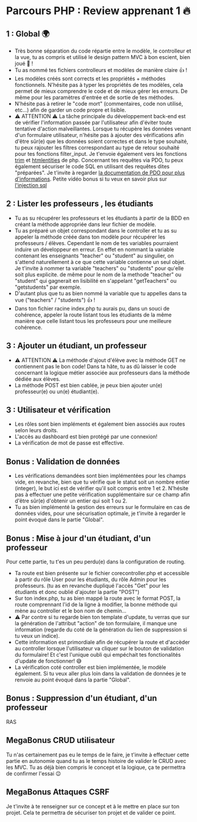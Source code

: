 # Parcours PHP : Review apprenant 1 :fire:

## 1 : Global :earth_africa:
- Très bonne séparation du code répartie entre le modèle, le controlleur et la vue, tu as compris et utilisé le design pattern MVC à bon escient, bien joué :clap: !
- Tu as nommé tes fichiers controlleurs et modèles de manière claire  :thumbsup: !
- Les modèles créés sont corrects et les propriétés + méthodes fonctionnels. N'hésite pas à typer les propriétés de tes modèles, cela permet de mieux comprendre le code et de mieux gérer les erreurs. De même pour les paramètres d'entrée et de sortie de tes méthodes.
- N'hésite pas à retirer le "code mort" (commentaires, code non utilisé, etc...) afin de garder un code propre et lisible.
- :warning: ATTENTION :warning: La tâche principale du développement back-end est de vérifier l'information passée par l'utilisateur afin d'éviter toute tentative d'action malveillantes. Lorsque tu récupère les données venant d'un formulaire utilisateur, n'hésite pas à ajouter des vérifications afin d'être sûr(e) que les données soient correctes et dans le type souhaité, tu peux rajouter les filtres correspondant au type de retour souhaité pour tes fonctions filter_input. Je t'envoie également vers les fonctions [trim](https://www.php.net/manual/en/function.trim.php) et [htmlentities](https://www.php.net/manual/fr/function.htmlentities.php) de php. Concernant tes requêtes via PDO, tu peux également sécuriser le code SQL en utilisant des requêtes dites "préparées". Je t'invite à regarder [la documentation de PDO pour plus d'informations](https://www.php.net/manual/fr/pdo.prepare.php). Petite vidéo bonus si tu veux en savoir plus sur [l'injection sql](https://www.youtube.com/watch?v=ciNHn38EyRc)

## 2 : Lister les professeurs , les étudiants
- Tu as su récupérer les professeurs et les étudiants à partir de la BDD en créant la méthode appropriée dans leur fichier de modèle.
- Tu as préparé un objet correspondant dans le controller et tu as su appeler la méthode créée dans ton modèle pour récupérer les professeurs / élèves. Cependant le nom de tes variables pourraient induire un développeur en erreur. En effet en nommant la variable contenant les enseignants "teacher" ou "student" au singulier, on s'attend naturellement à ce que cette variable contienne un seul objet. Je t'invite à nommer ta variable "teachers" ou "students" pour qu'elle soit plus explicite. de même pour le nom de la methode "teacher" ou "student" qui gagnerait en lisibilité en s'appelant "getTeachers" ou "getstudents" par exemple. 
- D'autant plus que tu as bien nommé la variable que tu appelles dans ta vue ("teachers" / "students") :thumbsup: !
- Dans ton fichier racine index.php tu aurais pu, dans un souci de cohérence, appeler la route listant tous les étudiants de la même manière que celle listant tous les professeurs pour une meilleure cohérence.

## 3 : Ajouter un étudiant, un professeur
- :warning: ATTENTION :warning: La méthode d'ajout d'élève avec la méthode GET ne contiennent pas le bon code! Dans ta hâte, tu as dû laisser le code concernant la logique métier associée aux professeurs dans la méthode dédiée aux élèves.
- La méthode POST est bien cablée, je peux bien ajouter un(e) professeur(e) ou un(e) étudiant(e).

## 3 : Utilisateur et vérification 
- Les rôles sont bien impléments et également bien associés aux routes selon leurs droits.
- L'accès au dashboard est bien protégé par une connexion!
- La vérification de mot de passe est effective.

## Bonus : Validation de données
- Les vérifications demandées sont bien implémentées pour les champs vide, en revanche, bien que tu vérifie que le statut soit un nombre entier (integer), le but ici est de vérifier qu'il soit compris entre 1 et 2. N'hésite pas à effectuer une petite vérification supplémentaire sur ce champ afin d'être sûr(e) d'obtenir un entier qui soit 1 ou 2.
- Tu as bien implémenté la gestion des erreurs sur le formulaire en cas de données vides, pour une sécurisation optimale, je t'invite à regarder le point évoqué dans le partie "Global".

## Bonus : Mise à jour d'un étudiant, d'un professeur
Pour cette partie, tu t'es un peu perdu(e) dans la configuration de routing.
- Ta route est bien présente sur le fichier corecontroller.php et accessible à partir du rôle User pour les étudiants, du rôle Admin pour les professeurs. (tu as en revanche dupliqué l'accès "Get" pour les étudiants et donc oublié d'ajouter la partie "POST")
- Sur ton index.php, tu as bien mappé la route avec le format POST, la route comprennant l'id de la ligne à modifier, la bonne méthode qui mène au controller et le bon nom de chemin...
- :warning: Par contre si tu regarde bien ton template d'update, tu verras que sur la génération de l'attribut "action" de ton formulaire, il manque une information (regarde du coté de la génération du lien de suppression si tu veux un indice). 
- Cette information est primordiale afin de récupérer la route et d'accèder au controller lorsque l'utilisateur va cliquer sur le bouton de validation du formulaire! Et c'est l'unique oubli qui empéchait tes fonctionalités d'update de fonctionner! :sweat_smile:
- La vérification coté controller est bien implémentée, le modèle également. Si tu veux aller plus loin dans la validation de données je te renvoie au point évoqué dans la partie "Global".

## Bonus : Suppression d'un étudiant, d'un professeur
RAS

## MegaBonus CRUD utilisateur
Tu n'as certainement pas eu le temps de le faire, je t'invite à effectuer cette partie en autonomie quand tu as le temps histoire de valider le CRUD avec les MVC. Tu as déjà bien compris le concept et la logique, ça te permettra de confirmer l'essai :wink:

## MegaBonus Attaques CSRF
Je t'invite à te renseigner sur ce concept et à le mettre en place sur ton projet. Cela te permettra de sécuriser ton projet et de valider ce point.


